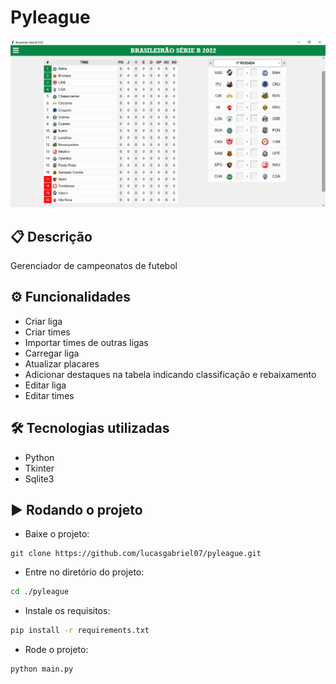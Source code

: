 # Pyleague

![Screenshot](screenshot.png)

## 📋 Descrição

Gerenciador de campeonatos de futebol

## ⚙ Funcionalidades

- Criar liga
- Criar times
- Importar times de outras ligas
- Carregar liga
- Atualizar placares
- Adicionar destaques na tabela indicando classificação e rebaixamento
- Editar liga
- Editar times

## 🛠 Tecnologias utilizadas

- Python
- Tkinter
- Sqlite3

## ▶ Rodando o projeto

- Baixe o projeto:
```git
git clone https://github.com/lucasgabriel07/pyleague.git
```

- Entre no diretório do projeto:
```bash
cd ./pyleague
```

- Instale os requisitos:
```bash
pip install -r requirements.txt
```

- Rode o projeto:
```bash
python main.py
```

##
